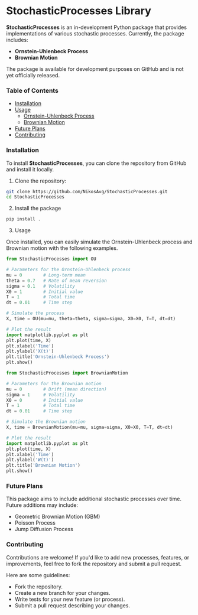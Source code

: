 # StochasticProcesses Library

**StochasticProcesses** is an in-development Python package that provides implementations of various stochastic processes. Currently, the package includes:

- **Ornstein-Uhlenbeck Process**
- **Brownian Motion**

The package is available for development purposes on GitHub and is not yet officially released.

### Table of Contents
- [Installation](#installation)
- [Usage](#usage)
  - [Ornstein-Uhlenbeck Process](#ornstein-uhlenbeck-process)
  - [Brownian Motion](#brownian-motion)
- [Future Plans](#future-plans)
- [Contributing](#contributing)

### Installation

To install **StochasticProcesses**, you can clone the repository from GitHub and install it locally.

1. Clone the repository:

```bash
git clone https://github.com/NikosAvg/StochasticProcesses.git
cd StochasticProcesses
```

2. Install the package

```bash
pip install .
```

3. Usage

Once installed, you can easily simulate the Ornstein-Uhlenbeck process and Brownian motion with the following examples.

```Python
from StochasticProcesses import OU

# Parameters for the Ornstein-Uhlenbeck process
mu = 0        # Long-term mean
theta = 0.7   # Rate of mean reversion
sigma = 0.1   # Volatility
X0 = 1        # Initial value
T = 1         # Total time
dt = 0.01     # Time step

# Simulate the process
X, time = OU(mu=mu, theta=theta, sigma=sigma, X0=X0, T=T, dt=dt)

# Plot the result
import matplotlib.pyplot as plt
plt.plot(time, X)
plt.xlabel('Time')
plt.ylabel('X(t)')
plt.title('Ornstein-Uhlenbeck Process')
plt.show()
```

```Python
from StochasticProcesses import BrownianMotion

# Parameters for the Brownian motion
mu = 0        # Drift (mean direction)
sigma = 1     # Volatility
X0 = 0        # Initial value
T = 1         # Total time
dt = 0.01     # Time step

# Simulate the Brownian motion
X, time = BrownianMotion(mu=mu, sigma=sigma, X0=X0, T=T, dt=dt)

# Plot the result
import matplotlib.pyplot as plt
plt.plot(time, X)
plt.xlabel('Time')
plt.ylabel('W(t)')
plt.title('Brownian Motion')
plt.show()
```
### Future Plans

This package aims to include additional stochastic processes over time. Future additions may include:

- Geometric Brownian Motion (GBM)
- Poisson Process
- Jump Diffusion Process


### Contributing

Contributions are welcome! If you'd like to add new processes, features, or improvements, feel free to fork the repository and submit a pull request.

Here are some guidelines:

- Fork the repository.
- Create a new branch for your changes.
- Write tests for your new feature (or process).
- Submit a pull request describing your changes.
